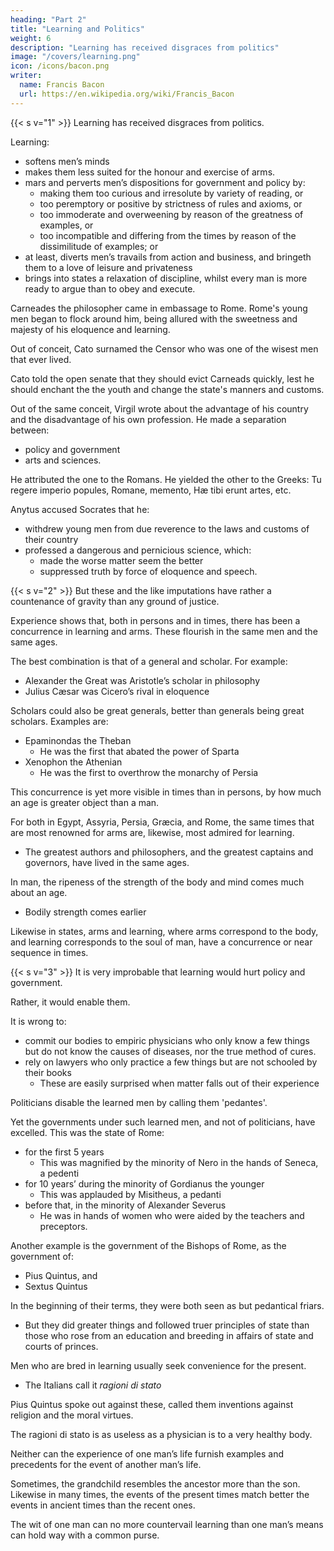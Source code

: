 ```yaml
---
heading: "Part 2"
title: "Learning and Politics"
weight: 6
description: "Learning has received disgraces from politics"
image: "/covers/learning.png"
icon: /icons/bacon.png
writer:
  name: Francis Bacon
  url: https://en.wikipedia.org/wiki/Francis_Bacon
---
```



{{< s v="1" >}} Learning has received disgraces from politics. 

Learning:
- softens men’s minds
- makes them less suited for the honour and exercise of arms. 
- mars and perverts men’s dispositions for government and policy by:
  - making them too curious and irresolute by variety of reading, or
  - too peremptory or positive by strictness of rules and axioms, or
  - too immoderate and overweening by reason of the greatness of examples, or
  - too incompatible and differing from the times by reason of the dissimilitude of examples; or
- at least, diverts men’s travails from action and business, and bringeth them to a love of leisure and privateness
- brings into states a relaxation of discipline, whilst every man is more ready to argue than to obey and execute.  

 

Carneades the philosopher came in embassage to Rome. Rome's young men began to flock around him, being allured with the sweetness and majesty of his eloquence and learning.

Out of conceit, Cato surnamed the Censor who was one of the wisest men that ever lived. 

Cato told the open senate that they should evict Carneads quickly, lest he should enchant the the youth and change the state's manners and customs.

Out of the same conceit, Virgil wrote about the advantage of his country and the disadvantage of his own profession. He made a separation between:
- policy and government
- arts and sciences. 

He attributed the one to the Romans. He yielded the other to the Greeks: Tu regere imperio popules, Romane, memento, Hæ tibi erunt artes, etc.

Anytus accused Socrates that he:
- withdrew young men from due reverence to the laws and customs of their country
- professed a dangerous and pernicious science, which:
  - made the worse matter seem the better
  - suppressed truth by force of eloquence and speech.


{{< s v="2" >}} But these and the like imputations have rather a countenance of gravity than any ground of justice.

Experience shows that, both in persons and in times, there has been a concurrence in learning and arms. These flourish in the same men and the same ages.

The best combination is that of a general and scholar. For example:
- Alexander the Great was Aristotle’s scholar in philosophy
- Julius Cæsar was Cicero’s rival in eloquence

Scholars could also be great generals, better than generals being great scholars. Examples are:
- Epaminondas the Theban
  - He was the first that abated the power of Sparta
- Xenophon the Athenian
  - He was the first to overthrow the monarchy of Persia

This concurrence is yet more visible in times than in persons, by how much an age is greater object than a man.

For both in Egypt, Assyria, Persia, Græcia, and Rome, the same times that are most renowned for arms are, likewise, most admired for learning.
- The greatest authors and philosophers, and the greatest captains and governors, have lived in the same ages.  

In man, the ripeness of the strength of the body and mind comes much about an age.
- Bodily strength comes earlier

Likewise in states, arms and learning, where arms correspond to the body, and learning corresponds to the soul of man, have a concurrence or near sequence in times.


{{< s v="3" >}} It is very improbable that learning would hurt policy and government.

Rather, it would enable them. 

It is wrong to:
- commit our bodies to empiric physicians who only know a few things but do not know the causes of diseases,<!--  nor the complexions of patients, nor peril of accidents, --> nor the true method of cures.
- rely on lawyers who only practice a few things but are <!-- and not grounded --> not schooled by their books
  - These are easily surprised when matter falls out of their experience
<!-- , which commonly have a few pleasing receipts whereupon they are confident and adventurous,  -->


<!-- , to the prejudice of the causes they handle: so by like reason it cannot be but a matter of doubtful consequence if states be managed by empiric statesmen, not well mingled with men grounded in learning.  -->

<!-- But contrariwise, it is almost without instance contradictory that ever any government was disastrous that was in the hands of learned governors.  -->

Politicians disable the learned men by calling them 'pedantes'. 

Yet the governments under such learned men, and not of politicians, have excelled. This was the state of Rome:
- for the first 5 years
  - This was magnified by the minority of Nero in the hands of Seneca, a pedenti
- for 10 years’ during the minority of Gordianus the younger
  - This was applauded by Misitheus, a pedanti
- before that, in the minority of Alexander Severus
  - He was in hands of women who were aided by the teachers and preceptors.

<!-- For howsoever it hath been ordinary with politic men to extenuate and ; yet in the records of time it appeareth in many particulars that the governments of princes in minority (notwithstanding the infinite disadvantage of that kind of state)—have nevertheless excelled the government of princes of mature age -->

<!-- , even for that reason which they seek to traduce, which is that by that occasion the state hath been in the hands of pedantes:  -->


Another example is the government of the Bishops of Rome, as the government of:
- Pius Quintus, and
- Sextus Quintus 

<!-- in our times.  -->

In the beginning of their terms, they were both seen as but pedantical friars.
- But they did greater things and followed truer principles of state than those who rose from an education and breeding in affairs of state and courts of princes.

Men who are bred in learning usually seek convenience for the present.
- The Italians call it *ragioni di stato*

Pius Quintus spoke out against these, called them inventions against religion and the moral virtues.

The ragioni di stato is as useless as a physician is to a very healthy body.

<!-- yet on the other side, to recompense that, they are perfect in those same plain grounds of religion, justice, honour, and moral virtue, which if they be well and watchfully pursued, there will be seldom use of those other, no more than of physic in a sound or well-dieted body. -->

Neither can the experience of one man’s life furnish examples and precedents for the event of another man’s life.  

Sometimes, the grandchild resembles the ancestor more than the son. Likewise in many times, the events of the present times match better the events in ancient times than the recent ones. 

The wit of one man can no more countervail learning than one man’s means can hold way with a common purse.


